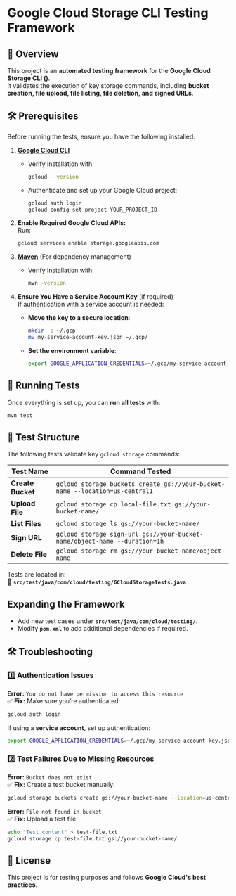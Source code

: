 # Google Cloud Storage CLI Testing Framework

## 📌 Overview

This project is an **automated testing framework** for the **Google Cloud Storage CLI ()**.  
It validates the execution of key storage commands, including **bucket creation, file upload, file listing, file deletion, and signed URLs**.

## 🛠️ Prerequisites

Before running the tests, ensure you have the following installed:

1. **[Google Cloud CLI](https://cloud.google.com/sdk/docs/install)**

   - Verify installation with:
     ```sh
     gcloud --version
     ```
   - Authenticate and set up your Google Cloud project:
     ```sh
     gcloud auth login
     gcloud config set project YOUR_PROJECT_ID
     ```

2. **Enable Required Google Cloud APIs:**  
   Run:

   ```sh
   gcloud services enable storage.googleapis.com
   ```

3. **[Maven](https://maven.apache.org/)** (For dependency management)

   - Verify installation with:
     ```sh
     mvn -version
     ```

4. **Ensure You Have a Service Account Key** (if required)  
   If authentication with a service account is needed:
   - **Move the key to a secure location**:
     ```sh
     mkdir -p ~/.gcp
     mv my-service-account-key.json ~/.gcp/
     ```
   - **Set the environment variable**:
     ```sh
     export GOOGLE_APPLICATION_CREDENTIALS=~/.gcp/my-service-account-key.json
     ```

## 🚀 Running Tests

Once everything is set up, you can **run all tests** with:

```sh
mvn test
```

## 📂 Test Structure

The following tests validate key `gcloud storage` commands:

| **Test Name**     | **Command Tested**                                                           |
| ----------------- | ---------------------------------------------------------------------------- |
| **Create Bucket** | `gcloud storage buckets create gs://your-bucket-name --location=us-central1` |
| **Upload File**   | `gcloud storage cp local-file.txt gs://your-bucket-name/`                    |
| **List Files**    | `gcloud storage ls gs://your-bucket-name/`                                   |
| **Sign URL**      | `gcloud storage sign-url gs://your-bucket-name/object-name --duration=1h`    |
| **Delete File**   | `gcloud storage rm gs://your-bucket-name/object-name`                        |

Tests are located in:  
📁 **`src/test/java/com/cloud/testing/GCloudStorageTests.java`**

## Expanding the Framework

- Add new test cases under **`src/test/java/com/cloud/testing/`**.
- Modify **`pom.xml`** to add additional dependencies if required.

## 🛠️ Troubleshooting

### **1️⃣ Authentication Issues**

**Error:** `You do not have permission to access this resource`  
✅ **Fix:** Make sure you’re authenticated:

```sh
gcloud auth login
```

If using a **service account**, set up authentication:

```sh
export GOOGLE_APPLICATION_CREDENTIALS=~/.gcp/my-service-account-key.json
```

### **2️⃣ Test Failures Due to Missing Resources**

**Error:** `Bucket does not exist`  
✅ **Fix:** Create a test bucket manually:

```sh
gcloud storage buckets create gs://your-bucket-name --location=us-central1
```

**Error:** `File not found in bucket`  
✅ **Fix:** Upload a test file:

```sh
echo "Test content" > test-file.txt
gcloud storage cp test-file.txt gs://your-bucket-name/
```

## 📜 License

This project is for testing purposes and follows **Google Cloud's best practices**.
